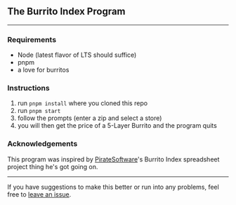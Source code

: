 ## The Burrito Index Program

---
### Requirements
 - Node (latest flavor of LTS should suffice)
 - pnpm
 - a love for burritos

### Instructions
1. run `pnpm install` where you cloned this repo
2. run `pnpm start`
3. follow the prompts (enter a zip and select a store)
4. you will then get the price of a 5-Layer Burrito and the program quits

### Acknowledgements
This program was inspired by [PirateSoftware](https://twitch.tv/piratesoftware)'s Burrito Index spreadsheet project thing he's got going on.

---
If you have suggestions to make this better or run into any problems, feel free to [leave an issue](https://github.com/colinkautz/burrito-index/issues).